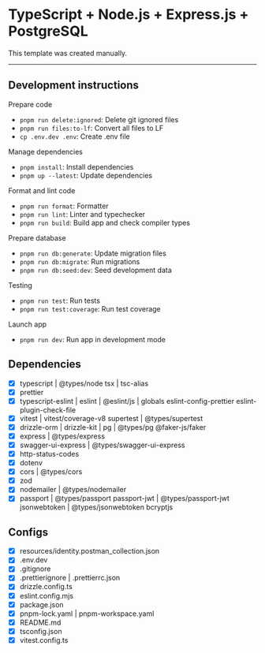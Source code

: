 # TypeScript + Node.js + Express.js + PostgreSQL

This template was created manually.

---

## Development instructions

Prepare code

- `pnpm run delete:ignored`: Delete git ignored files
- `pnpm run files:to-lf`: Convert all files to LF
- `cp .env.dev .env`: Create .env file

Manage dependencies

- `pnpm install`: Install dependencies
- `pnpm up --latest`: Update dependencies

Format and lint code

- `pnpm run format`: Formatter
- `pnpm run lint`: Linter and typechecker
- `pnpm run build`: Build app and check compiler types

Prepare database

- `pnpm run db:generate`: Update migration files
- `pnpm run db:migrate`: Run migrations
- `pnpm run db:seed:dev`: Seed development data

Testing

- `pnpm run test`: Run tests
- `pnpm run test:coverage`: Run test coverage

Launch app

- `pnpm run dev`: Run app in development mode

## Dependencies

- [x] typescript | @types/node
      tsx | tsc-alias
- [x] prettier
- [x] typescript-eslint | eslint | @eslint/js | globals
      eslint-config-prettier
      eslint-plugin-check-file
- [x] vitest | vitest/coverage-v8
      supertest | @types/supertest
- [x] drizzle-orm | drizzle-kit | pg | @types/pg
      @faker-js/faker
- [x] express | @types/express
- [x] swagger-ui-express | @types/swagger-ui-express
- [x] http-status-codes
- [x] dotenv
- [x] cors | @types/cors
- [x] zod
- [x] nodemailer | @types/nodemailer
- [x] passport | @types/passport
      passport-jwt | @types/passport-jwt
      jsonwebtoken | @types/jsonwebtoken
      bcryptjs

## Configs

- [x] resources/identity.postman_collection.json
- [x] .env.dev
- [x] .gitignore
- [x] .prettierignore | .prettierrc.json
- [x] drizzle.config.ts
- [x] eslint.config.mjs
- [x] package.json
- [x] pnpm-lock.yaml | pnpm-workspace.yaml
- [x] README.md
- [x] tsconfig.json
- [x] vitest.config.ts
